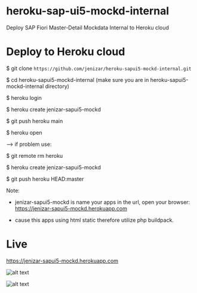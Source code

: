 # heroku-sap-ui5-mockd-internal
Deploy SAP Fiori Master-Detail Mockdata Internal to Heroku cloud

# Deploy to Heroku cloud

$ git clone `https://github.com/jenizar/heroku-sapui5-mockd-internal.git`

$ cd heroku-sapui5-mockd-internal (make sure you are in heroku-sapui5-mockd-internal directory)

$ heroku login

$ heroku create jenizar-sapui5-mockd

$ git push heroku main

$ heroku open

--> if problem use:

$ git remote rm heroku

$ heroku create jenizar-sapui5-mockd

$ git push heroku HEAD:master

Note:

- jenizar-sapui5-mockd is name your apps in the url, open your browser: https://jenizar-sapui5-mockd.herokuapp.com

- cause this apps using html static therefore utilize php buildpack. 

# Live

https://jenizar-sapui5-mockd.herokuapp.com


![alt text](https://github.com/jenizar/heroku-sapui5-mockd-internal/blob/main/Screenshot/Screenshot%20from%202021-12-19%2016-29-10.png)

![alt text](https://github.com/jenizar/heroku-sapui5-mockd-internal/blob/main/Screenshot/Screenshot%20from%202021-12-19%2016-29-23.png)
